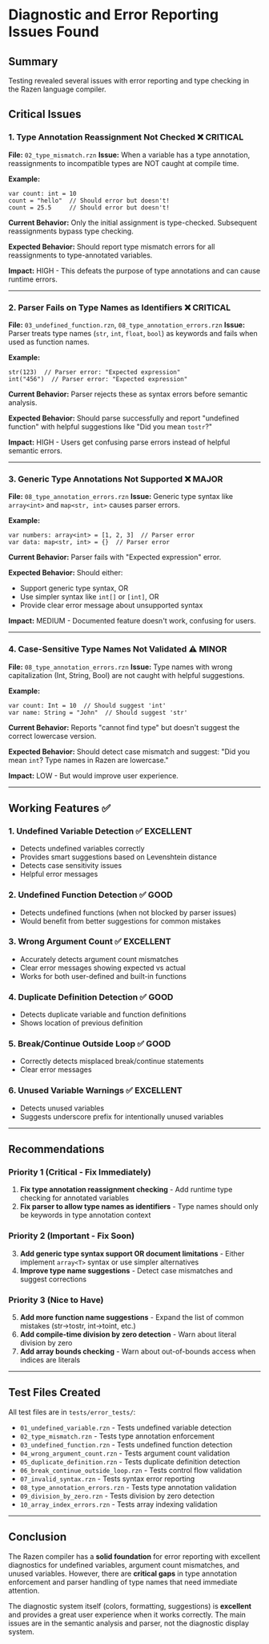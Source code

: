 # Diagnostic and Error Reporting Issues Found

## Summary
Testing revealed several issues with error reporting and type checking in the Razen language compiler.

## Critical Issues

### 1. **Type Annotation Reassignment Not Checked** ❌ CRITICAL
**File:** `02_type_mismatch.rzn`
**Issue:** When a variable has a type annotation, reassignments to incompatible types are NOT caught at compile time.

**Example:**
```razen
var count: int = 10
count = "hello"  // Should error but doesn't!
count = 25.5     // Should error but doesn't!
```

**Current Behavior:** Only the initial assignment is type-checked. Subsequent reassignments bypass type checking.

**Expected Behavior:** Should report type mismatch errors for all reassignments to type-annotated variables.

**Impact:** HIGH - This defeats the purpose of type annotations and can cause runtime errors.

---

### 2. **Parser Fails on Type Names as Identifiers** ❌ CRITICAL
**File:** `03_undefined_function.rzn`, `08_type_annotation_errors.rzn`
**Issue:** Parser treats type names (`str`, `int`, `float`, `bool`) as keywords and fails when used as function names.

**Example:**
```razen
str(123)  // Parser error: "Expected expression"
int("456")  // Parser error: "Expected expression"
```

**Current Behavior:** Parser rejects these as syntax errors before semantic analysis.

**Expected Behavior:** Should parse successfully and report "undefined function" with helpful suggestions like "Did you mean `tostr`?"

**Impact:** HIGH - Users get confusing parse errors instead of helpful semantic errors.

---

### 3. **Generic Type Annotations Not Supported** ❌ MAJOR
**File:** `08_type_annotation_errors.rzn`
**Issue:** Generic type syntax like `array<int>` and `map<str, int>` causes parser errors.

**Example:**
```razen
var numbers: array<int> = [1, 2, 3]  // Parser error
var data: map<str, int> = {}  // Parser error
```

**Current Behavior:** Parser fails with "Expected expression" error.

**Expected Behavior:** Should either:
- Support generic type syntax, OR
- Use simpler syntax like `int[]` or `[int]`, OR
- Provide clear error message about unsupported syntax

**Impact:** MEDIUM - Documented feature doesn't work, confusing for users.

---

### 4. **Case-Sensitive Type Names Not Validated** ⚠️ MINOR
**File:** `08_type_annotation_errors.rzn`
**Issue:** Type names with wrong capitalization (Int, String, Bool) are not caught with helpful suggestions.

**Example:**
```razen
var count: Int = 10  // Should suggest 'int'
var name: String = "John"  // Should suggest 'str'
```

**Current Behavior:** Reports "cannot find type" but doesn't suggest the correct lowercase version.

**Expected Behavior:** Should detect case mismatch and suggest: "Did you mean `int`? Type names in Razen are lowercase."

**Impact:** LOW - But would improve user experience.

---

## Working Features ✅

### 1. **Undefined Variable Detection** ✅ EXCELLENT
- Detects undefined variables correctly
- Provides smart suggestions based on Levenshtein distance
- Detects case sensitivity issues
- Helpful error messages

### 2. **Undefined Function Detection** ✅ GOOD
- Detects undefined functions (when not blocked by parser issues)
- Would benefit from better suggestions for common mistakes

### 3. **Wrong Argument Count** ✅ EXCELLENT
- Accurately detects argument count mismatches
- Clear error messages showing expected vs actual
- Works for both user-defined and built-in functions

### 4. **Duplicate Definition Detection** ✅ GOOD
- Detects duplicate variable and function definitions
- Shows location of previous definition

### 5. **Break/Continue Outside Loop** ✅ GOOD
- Correctly detects misplaced break/continue statements
- Clear error messages

### 6. **Unused Variable Warnings** ✅ EXCELLENT
- Detects unused variables
- Suggests underscore prefix for intentionally unused variables

---

## Recommendations

### Priority 1 (Critical - Fix Immediately)
1. **Fix type annotation reassignment checking** - Add runtime type checking for annotated variables
2. **Fix parser to allow type names as identifiers** - Type names should only be keywords in type annotation context

### Priority 2 (Important - Fix Soon)
3. **Add generic type syntax support OR document limitations** - Either implement `array<T>` syntax or use simpler alternatives
4. **Improve type name suggestions** - Detect case mismatches and suggest corrections

### Priority 3 (Nice to Have)
5. **Add more function name suggestions** - Expand the list of common mistakes (str→tostr, int→toint, etc.)
6. **Add compile-time division by zero detection** - Warn about literal division by zero
7. **Add array bounds checking** - Warn about out-of-bounds access when indices are literals

---

## Test Files Created

All test files are in `tests/error_tests/`:
- `01_undefined_variable.rzn` - Tests undefined variable detection
- `02_type_mismatch.rzn` - Tests type annotation enforcement
- `03_undefined_function.rzn` - Tests undefined function detection
- `04_wrong_argument_count.rzn` - Tests argument count validation
- `05_duplicate_definition.rzn` - Tests duplicate definition detection
- `06_break_continue_outside_loop.rzn` - Tests control flow validation
- `07_invalid_syntax.rzn` - Tests syntax error reporting
- `08_type_annotation_errors.rzn` - Tests type annotation validation
- `09_division_by_zero.rzn` - Tests division by zero detection
- `10_array_index_errors.rzn` - Tests array indexing validation

---

## Conclusion

The Razen compiler has a **solid foundation** for error reporting with excellent diagnostics for undefined variables, argument count mismatches, and unused variables. However, there are **critical gaps** in type annotation enforcement and parser handling of type names that need immediate attention.

The diagnostic system itself (colors, formatting, suggestions) is **excellent** and provides a great user experience when it works correctly. The main issues are in the semantic analysis and parser, not the diagnostic display system.
